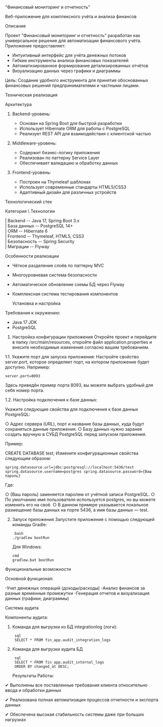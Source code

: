   “Финансовый мониторинг и отчетность”
  
Веб-приложение для комплексного учёта и анализа финансов


  Описание 

Проект "Финансовый мониторинг и отчетность" разработан как универсальное решение для автоматизации финансового учёта. Приложение предоставляет:

- Интуитивный интерфейс для учёта денежных потоков
- Гибкие инструменты анализа финансовых показателей
- Автоматизированное формирование детализированных отчётов
- Визуализацию данных через графики и диаграммы

Цель: Создание удобного инструмента для принятия обоснованных финансовых решений предпринимателями и частными лицами.


   Техническая реализация

   Архитектура

1. Backend-уровень:
   - Основан на Spring Boot для быстрой разработки
   - Использует Hibernate ORM для работы с PostgreSQL
   - Реализует REST API для взаимодействия с клиентской частью

2. Middleware-уровень:
   - Содержит бизнес-логику приложения
   - Реализован по паттерну Service Layer
   - Обеспечивает валидацию и обработку данных

3. Frontend-уровень:
   - Построен на Thymeleaf шаблонах
   - Использует современные стандарты HTML5/CSS3
   - Адаптивный дизайн для различных устройств


  Технологический стек

   Категория  \  Технологии
   
| Backend  --   Java 17, Spring Boot 3.x      
| База данных  --  PostgreSQL 14+                
| ORM	--  Hibernate 6                   
| Frontend  --  Thymeleaf, HTML5, CSS3        
| Безопасность  --  Spring Security               
| Миграции   --   Flyway                        


  Особенности реализации

- Чёткое разделение слоёв по паттерну MVC
- Многоуровневая система безопасности
- Автоматическое обновление схемы БД через Flyway
- Комплексная система тестирования компонентов


  Установка и настройка

Требования к окружению:
- Java 17 JDK 
- PostgreSQL 


1. Настройка конфигурации приложения
Откройте проект и перейдите в папку /src/main/resources, откройте файл application.properties и внесите необходимые изменения согласно вашим требованиям.


1.1. Укажите порт для запуска приложения:
Настройте свойство server.port, которое определяет порт, на котором приложение будет доступно.
Например:

    server.port=8093
    
Здесь приведён пример порта 8093, вы можете выбрать удобный для себя номер порта.


1.2. Настройка подключения к базе данных:

Укажите следующие свойства для подключения к базе данных PostgreSQL:

○	Адрес сервера (URL), порт и название базы данных, куда будут сохраняться данные приложения.
○	Базу данных нужно заранее создать вручную в СУБД PostgreSQL перед запуском приложения.

Пример:

  CREATE DATABASE test;
  Измените конфигурационные свойства следующим образом:
  
    spring.datasource.url=jdbc:postgresql://localhost:5436/test spring.datasource.username=postgres spring.datasource.password={Ваш пароль}
    
Где:

○	{Ваш пароль} заменяется паролем от учётной записи PostgreSQL.
○	По умолчанию имя пользователя используется postgres, но вы можете изменить его на своё.
○	В данном примере указывается локальное размещение базы данных на порте 5436, а имя базы данных — test.


2. Запуск приложения
Запустите приложение с помощью следующей команды Gradle:

        bash
       ./gradlew bootRun
   Для Windows:
   
       cmd
       gradlew.bat bootRun



Функциональные возможности

Основной функционал:

-Учет денежных операций (доходы/расходы)
-Анализ финансов за разные временные промежутки
-Генерация отчетов и визуализация данных (графики, диаграммы)


  Система аудита

Компоненты аудита:

1. Команда для выгрузки из БД  integrationlog (логи):
   
        sql
        SELECT * FROM fin_app.audit_integration_logs

3. Команда для выгрузки аудита БД
   
        sql
        SELECT * FROM fin_app.audit_internal_logs
        ORDER BY changed_at DESC;
   

    Результаты Работы:

✔	Выполнены все поставленные требования клиента относительно ввода и обработки данных

✔	Реализована полная автоматизация процессов отчетности и экспорта данных

✔	Обеспечена высокая стабильность системы даже при больших нагрузках
